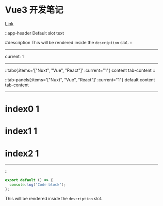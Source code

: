 # Vue3 开发笔记


[Link](/components/prose)


::app-header
Default slot text

#description
This will be rendered inside the `description` slot.
::

---
current: 1

---

::tabs{:items='["Nuxt", "Vue", "React"]' :current="1"}
content tab-content
::

::tab-panels{:items='["Nuxt", "Vue", "React"]' :current="1"}
default content tab-content

---

# index0 1

# index1 1

# index2 1

---

::



```js [file.js]{4-6,7} meta-info=val
export default () => {
  console.log('Code block');
};
```


This will be rendered inside the `description` slot.



